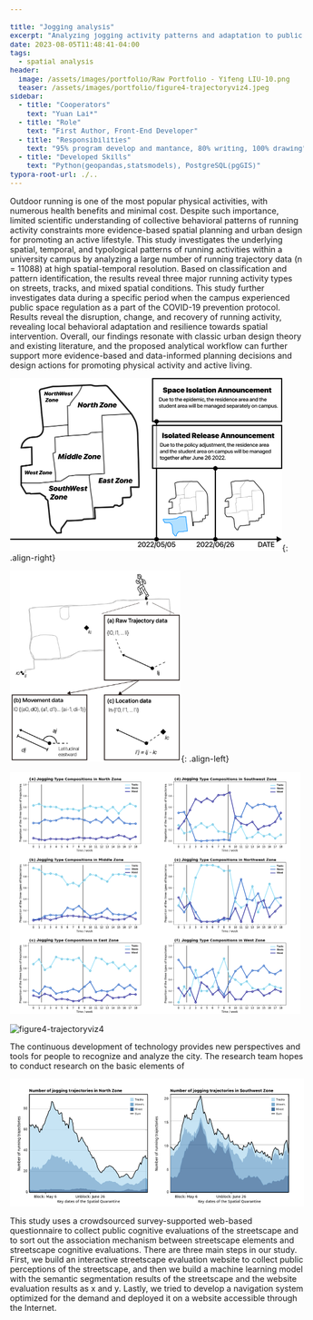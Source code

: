 ```yaml
---

title: "Jogging analysis"
excerpt: "Analyzing jogging activity patterns and adaptation to public health regulation."
date: 2023-08-05T11:48:41-04:00
tags:
  - spatial analysis
header:
  image: /assets/images/portfolio/Raw Portfolio - Yifeng LIU-10.png
  teaser: /assets/images/portfolio/figure4-trajectoryviz4.jpeg
sidebar:
  - title: "Cooperators"
    text: "Yuan Lai*"
  - title: "Role"
    text: "First Author, Front-End Developer"
  - title: "Responsibilities"
    text: "95% program develop and mantance, 80% writing, 100% drawing"
  - title: "Developed Skills"
    text: "Python(geopandas,statsmodels), PostgreSQL(pgGIS)"
typora-root-url: ./..
---
```


<style>
    body {
        font-size: 90%; 
    }
</style>

Outdoor running is one of the most popular physical activities, with numerous health benefits and minimal cost. Despite such importance, limited scientific understanding of collective behavioral patterns of running activity constraints more evidence-based spatial planning and urban design for promoting an active lifestyle. This study investigates the underlying spatial, temporal, and typological patterns of running activities within a university campus by analyzing a large number of running trajectory data (n = 11088) at high spatial-temporal resolution. Based on classification and pattern identification, the results reveal three major running activity types on streets, tracks, and mixed spatial conditions. This study further investigates data during a specific period when the campus experienced public space regulation as a part of the COVID-19 prevention protocol. Results reveal the disruption, change, and recovery of running activity, revealing local behavioral adaptation and resilience towards spatial intervention. Overall, our findings resonate with classic urban design theory and existing literature, and the proposed analytical workflow can further support more evidence-based and data-informed planning decisions and design actions for promoting physical activity and active living.



<img src="/assets/images/portfolio/figure1-studyarea.jpeg" alt="figure4-trajectoryviz4" style="zoom:50%;" />{: .align-right}





<img src="/assets/images/portfolio/figure3-attributeDiagram.jpeg" alt="figure4-trajectoryviz4" style="zoom: 33%;" />{: .align-left}





<img src="/assets/images/portfolio/figure6-timeSeries2.jpeg" alt="figure4-trajectoryviz4" style="zoom:50%;" />





![figure4-trajectoryviz4](/assets/images/portfolio/figure4-trajectoryviz4.jpeg)

The continuous development of technology provides new perspectives and tools for people to recognize and analyze the city. The research team hopes to conduct research on the basic elements of 

![figure7-numtimeseries](/assets/images/portfolio/figure7-numtimeseries.jpeg)

This study uses a crowdsourced survey-supported web-based questionnaire to collect public cognitive evaluations of the streetscape and to sort out the association mechanism between streetscape elements and streetscape cognitive evaluations. There are three main steps in our study. First, we build an interactive streetscape evaluation website to collect public perceptions of the streetscape, and then we build a machine learning model with the semantic segmentation results of the streetscape and the website evaluation results as x and y. Lastly, we tried to develop a navigation system optimized for the demand and deployed it on a website accessible through the Internet.